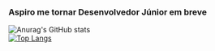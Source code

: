 ### Aspiro me tornar Desenvolvedor Júnior em breve

![Anurag's GitHub stats](https://github-readme-stats.vercel.app/api?username=vinitakahash&show_icons=true&theme=#)
<br>
[![Top Langs](https://github-readme-stats.vercel.app/api/top-langs/?username=vinitakahash&layout=compact)](https://github.com/anuraghazra/github-readme-stats)
